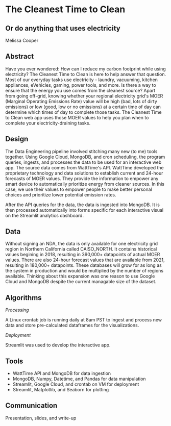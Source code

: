 # The Cleanest Time to Clean
## Or do anything that uses electricity

Melissa Cooper

## Abstract

Have you ever wondered: How can I reduce my carbon footprint while using electricity? The Cleanest Time to Clean is here to help answer that question. Most of our everyday tasks use electricity - laundry, vacuuming, kitchen appliances, eVehicles, gaming, power tools, and more. Is there a way to ensure that the energy you use comes from the cleanest source? Apart from going off-grid, knowing whether your regional electricity grid's MOER (Marginal Operating Emissions Rate) value will be high (bad, lots of dirty emissions) or low (good, low or no emissions) at a certain time of day can determine which times of day to complete those tasks. The Cleanest Time to Clean web app uses those MOER values to help you plan when to complete your electricity-draining tasks.

## Design

The Data Engineering pipeline involved stitching many new (to me) tools together. Using Google Cloud, MongoDB, and cron scheduling, the program queries, ingests, and processes the data to be used for an interactive web app. The source data comes from WattTime's API. WattTime developed the proprietary technology and data solutions to establish current and 24-hour forecasts of MOER values. They provide the information to empower any smart device to automatically prioritize energy from cleaner sources. In this case, we use their values to empower people to make better personal choices and prioritize lower potential emission rates.

After the API queries for the data, the data is ingested into MongoDB. It is then processed automatically into forms specific for each interactive visual on the Streamlit analytics dashboard.

## Data

Without signing an NDA, the data is only available for one electricity grid region in Northern California called CAISO_NORTH. It contains historical values begining in 2018, resulting in 390,000+ datapoints of actual MOER values. There are also 24-hour forecast values that are available from 2021, resulting in 180,000+ datapoints. These databases will grow for as long as the system in production and would be multiplied by the number of regions available. Thinking about this expansion was one reason to use Google Cloud and MongoDB despite the current managable size of the dataset.

## Algorithms

*Processing*

A Linux crontab job is running daily at 8am PST to ingest and process new data and store pre-calculated dataframes for the visualizations.

*Deployment*
  
Streamlit was used to develop the interactive app.

## Tools

- WattTime API and MongoDB for data ingestion
- MongoDB, Numpy, Datetime, and Pandas for data manipulation
- Streamlit, Google Cloud, and crontab on VM for deployment
- Streamlit, Matplotlib, and Seaborn for plotting

## Communication

Presentation, slides, and write-up
